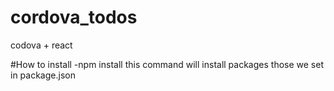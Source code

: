 # cordova_todos

codova + react

#How to install
-npm install
this command will install packages those we set in package.json
